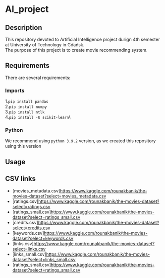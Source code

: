 # AI_project
## Description
 This repository devoted to Artificial Intelligence project durign 4th semester at University of Technology in Gdańsk.  
 The purpose of this project is to create movie recommending system.
## Requirements
 There are several requirements:
 ### Imports
  1.`pip install pandas`\
  2.`pip install numpy`\
  3.`pip install ntlk`\
  4.`pip install -U scikit-learn`\
 ### Python
  We recommend using `python 3.9.2` version, as we created this repository using this version
## Usage
## CSV links
 * [movies_metadata.csv]https://www.kaggle.com/rounakbanik/the-movies-dataset?select=movies_metadata.csv
 * [ratings.csv]https://www.kaggle.com/rounakbanik/the-movies-dataset?select=ratings.csv
 * [ratings_small.csv]https://www.kaggle.com/rounakbanik/the-movies-dataset?select=ratings_small.csv
 * [credits.csv]https://www.kaggle.com/rounakbanik/the-movies-dataset?select=credits.csv
 * [keywords.csv]https://www.kaggle.com/rounakbanik/the-movies-dataset?select=keywords.csv
 * [links.csv]https://www.kaggle.com/rounakbanik/the-movies-dataset?select=links.csv
 * [links_small.csv]https://www.kaggle.com/rounakbanik/the-movies-dataset?select=links_small.csv
 * [ratings_small.csv]https://www.kaggle.com/rounakbanik/the-movies-dataset?select=ratings_small.csv